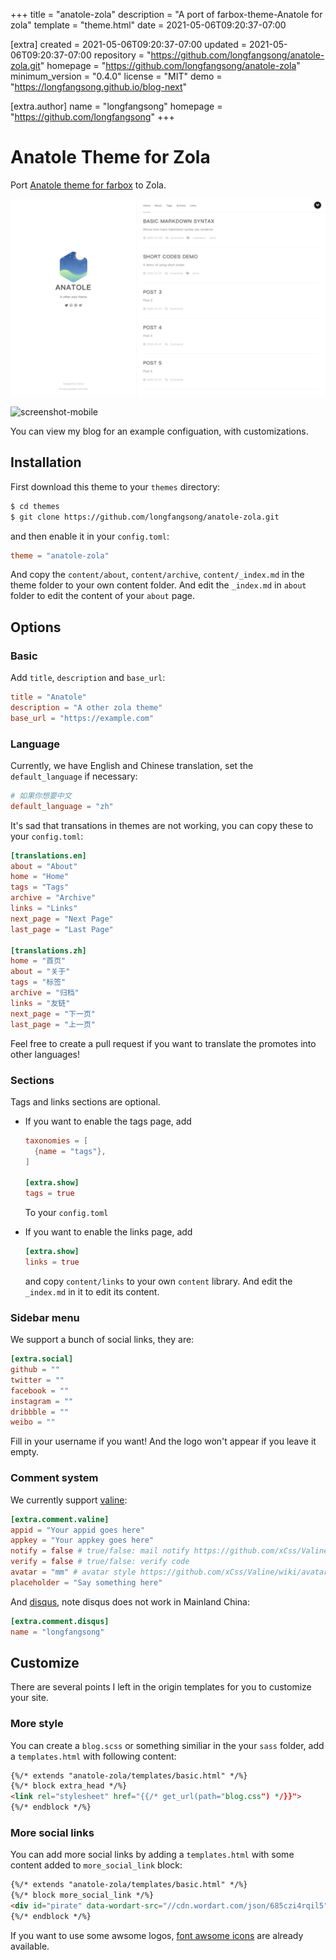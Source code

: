
+++
title = "anatole-zola"
description = "A port of farbox-theme-Anatole for zola"
template = "theme.html"
date = 2021-05-06T09:20:37-07:00

[extra]
created = 2021-05-06T09:20:37-07:00
updated = 2021-05-06T09:20:37-07:00
repository = "https://github.com/longfangsong/anatole-zola.git"
homepage = "https://github.com/longfangsong/anatole-zola"
minimum_version = "0.4.0"
license = "MIT"
demo = "https://longfangsong.github.io/blog-next"

[extra.author]
name = "longfangsong"
homepage = "https://github.com/longfangsong"
+++        

# Anatole Theme for Zola

Port [Anatole theme for farbox](https://github.com/hi-caicai/farbox-theme-Anatole) to Zola.

![screenshot](./screenshot.png)

![screenshot-mobile](./screenshot-mobile.png)

You can view my blog for an example configuation, with customizations.

## Installation

First download this theme to your `themes` directory:

```bash
$ cd themes
$ git clone https://github.com/longfangsong/anatole-zola.git
```
and then enable it in your `config.toml`:

```toml
theme = "anatole-zola"
```

And copy the `content/about`, `content/archive`, `content/_index.md` in the theme folder to your own content folder. And edit the `_index.md` in `about` folder to edit the content of your `about` page.

## Options

### Basic

Add `title`, `description` and `base_url`:

```toml
title = "Anatole"
description = "A other zola theme"
base_url = "https://example.com"
```

### Language

Currently, we have English and Chinese translation, set the `default_language` if necessary:

```toml
# 如果你想要中文
default_language = "zh"
```

It's sad that transations in themes are not working, you can copy these to your `config.toml`:

```toml
[translations.en]
about = "About"
home = "Home"
tags = "Tags"
archive = "Archive"
links = "Links"
next_page = "Next Page"
last_page = "Last Page"

[translations.zh]
home = "首页"
about = "关于"
tags = "标签"
archive = "归档"
links = "友链"
next_page = "下一页"
last_page = "上一页"
```

Feel free to create a pull request if you want to translate the promotes into other languages!

### Sections

Tags and links sections are optional.

- If you want to enable the tags page, add 
  ```toml
  taxonomies = [
    {name = "tags"},
  ]
  
  [extra.show]
  tags = true
  ```
  To your `config.toml`
  
- If you want to enable the links page, add 

  ```toml
  [extra.show]
  links = true
  ```

  and copy `content/links` to your own `content` library. And edit the `_index.md` in it to edit its content.

### Sidebar menu

We support a bunch of social links, they are:

```toml
[extra.social]
github = ""
twitter = ""
facebook = ""
instagram = ""
dribbble = ""
weibo = ""
```

Fill in your username if you want! And the logo won't appear if you leave it empty.



### Comment system

We currently support [valine](https://valine.js.org/quickstart.html):

```toml
[extra.comment.valine]
appid = "Your appid goes here"
appkey = "Your appkey goes here"
notify = false # true/false: mail notify https://github.com/xCss/Valine/wiki/Valine-%E8%AF%84%E8%AE%BA%E7%B3%BB%E7%BB%9F%E4%B8%AD%E7%9A%84%E9%82%AE%E4%BB%B6%E6%8F%90%E9%86%92%E8%AE%BE%E7%BD%AE
verify = false # true/false: verify code
avatar = "mm" # avatar style https://github.com/xCss/Valine/wiki/avatar-setting-for-valine
placeholder = "Say something here"
```

And [disqus](https://disqus.com/admin/create/), note disqus does not work in Mainland China:

```toml
[extra.comment.disqus]
name = "longfangsong"
```

## Customize

There are several points I left in the origin templates for you to customize your site.

### More style

You can create a `blog.scss` or something similiar in the your `sass` folder, add a `templates.html` with following content:

```html
{%/* extends "anatole-zola/templates/basic.html" */%}
{%/* block extra_head */%}
<link rel="stylesheet" href="{{/* get_url(path="blog.css") */}}">
{%/* endblock */%}
```

### More social links

You can add more social links by adding a `templates.html` with some content added to `more_social_link` block:

```html
{%/* extends "anatole-zola/templates/basic.html" */%}
{%/* block more_social_link */%}
<div id="pirate" data-wordart-src="//cdn.wordart.com/json/685czi4rqil5" style="width: 100%;" data-wordart-show-attribution></div>
{%/* endblock */%}
```

If you want to use some awsome logos, [font awsome icons](https://fontawesome.com/icons?d=gallery) are already available.
        